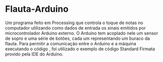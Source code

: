 # Flauta-Arduino
Um programa feito em Processing que controla o toque de notas no computador utilizando como dados de entrada os sinais emitidos por microcontrolador Arduino externo. O Arduíno tem acoplado nele um sensor de sopro e uma série de botões, cada um representando um buraco da flauta. Para permitir a comunicação entre o Arduino e a máquina executando o código , foi utilizado o exemplo de código Standard Firmata provido pela IDE do Arduino.
